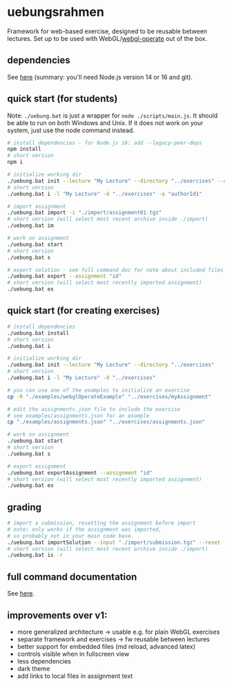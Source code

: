 # uebungsrahmen

Framework for web-based exercise, designed to be reusable between lectures. Set up to be used with WebGL/[webgl-operate](https://webgl-operate.org/) out of the box.

## dependencies

See [here](docs/dependencies.md) (summary: you'll need Node.js version 14 or 16 and git).

## quick start (for students)

Note: `./uebung.bat` is just a wrapper for `node ./scripts/main.js`. It should be able to run on both Windows and Unix. If it does not work on your system, just use the node command instead.

```sh
# install dependencies - for Node.js 16: add --legacy-peer-deps
npm install
# short version
npm i

# initialize working dir
./uebung.bat init --lecture "My Lecture" --directory "../exercises" --authors "authorId1" "authorId2"
# short version
./uebung.bat i -l "My Lecture" -d "../exercises" -a "authorId1" 

# import assignment
./uebung.bat import -i "./import/assignment01.tgz"
# short version (will select most recent archive inside ./import)
./uebung.bat im

# work on assignment
./uebung.bat start
# short version
./uebung.bat s

# export solution - see full command doc for note about included files
./uebung.bat export --assignment "id"
# short version (will select most recently imported assignment)
./uebung.bat ex
```

## quick start (for creating exercises)

```sh
# install dependencies
./uebung.bat install
# short version
./uebung.bat i

# initialize working dir
./uebung.bat init --lecture "My Lecture" --directory "../exercises"
# short version
./uebung.bat i -l "My Lecture" -d "../exercises"

# you can use one of the examples to initialize an exercise
cp -R "./examples/webglOperateExample" "../exercises/myAssignment"

# edit the assignments.json file to include the exercise
# see examples/assignments.json for an example
cp "./examples/assignments.json" "../exercises/assignments.json"

# work on assignment
./uebung.bat start
# short version
./uebung.bat s

# export assignment
./uebung.bat exportAssignment --assignment "id"
# short version (will select most recently imported assignment)
./uebung.bat ex
```

## grading

```sh
# import a submission, resetting the assignment before import
# note: only works if the assignment was imported,
# so probably not in your main code base.
./uebung.bat importSolution --input "./import/submission.tgz" --reset
# short version (will select most recent archive inside ./import)
./uebung.bat is -r
```

## full command documentation

See [here](docs/commands.md).

## improvements over v1:

- more generalized architecture -> usable e.g. for plain WebGL exercises
- separate framework and exercises -> fw reusable between lectures
- better support for embedded files (md reload, advanced latex)
- controls visible when in fullscreen view
- less dependencies
- dark theme
- add links to local files in assignment text

